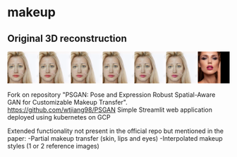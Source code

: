 # makeup

## Original 3D reconstruction
![Farmers Market Finder Demo](Collage1.png)

Fork on repository  "PSGAN: Pose and Expression Robust Spatial-Aware GAN for Customizable Makeup Transfer".
https://github.com/wtjiang98/PSGAN 
Simple Streamlit web application deployed using kubernetes on GCP

Extended functionality not present in the official repo but mentioned in the paper:
-Partial makeup transfer (skin, lips and eyes)
-Interpolated makeup styles (1 or 2 reference images)
